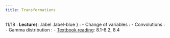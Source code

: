 ```yaml
---
title: Transformations
---
```


11/18
: **Lecture**{: .label .label-blue } 
: - Change of variables
: - Convolutions
: - Gamma distribution
: - [Textbook reading](https://drive.google.com/file/d/1VmkAAGOYCTORq1wxSQqy255qLJjTNvBI/view?usp=sharing): 8.1-8.2, 8.4

